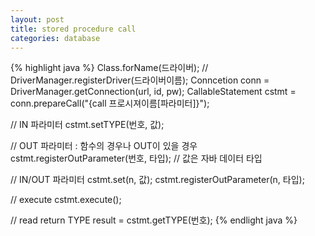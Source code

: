 ```yaml
---
layout: post
title: stored procedure call
categories: database
---
```


{% highlight java %}
Class.forName(드라이버);
// DriverManager.registerDriver(드라이버이름);
Conncetion conn = DriverManager.getConnection(url, id, pw);
CallableStatement cstmt = conn.prepareCall("{call 프로시져이름[파라미터]}");

// IN 파라미터
cstmt.setTYPE(번호, 값);

// OUT 파라미터 : 함수의 경우나 OUT이 있을 경우
cstmt.registerOutParameter(번호, 타입); // 값은 자바 데이터 타입

// IN/OUT 파라미터
cstmt.set(n, 값);
cstmt.registerOutParameter(n, 타입);

// execute
cstmt.execute();

// read return
TYPE result = cstmt.getTYPE(번호);
{% endlight java %}
